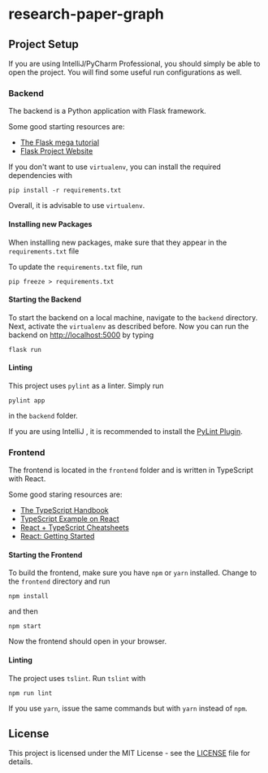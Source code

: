 # research-paper-graph

## Project Setup
If you are using IntelliJ/PyCharm Professional, you should simply be able to open the project.
You will find some useful run configurations as well.

### Backend
The backend is a Python application with Flask framework.

Some good starting resources are:
 - [The Flask mega tutorial](https://blog.miguelgrinberg.com/post/the-flask-mega-tutorial-part-i-hello-world)
 - [Flask Project Website](https://palletsprojects.com/p/flask/)

If you don't want to use `virtualenv`, you can install the required dependencies with
```
pip install -r requirements.txt
```
Overall, it is advisable to use `virtualenv`.

#### Installing new Packages
When installing new packages, make sure that they appear in the `requirements.txt` file

To update the `requirements.txt` file, run
```
pip freeze > requirements.txt
```

#### Starting the Backend
To start the backend on a local machine, navigate to the `backend` directory.
Next, activate the `virtualenv` as described before.
Now you can run the backend on [http://localhost:5000](http://localhost:5000) by typing
```
flask run
```

#### Linting
This project uses `pylint` as a linter. Simply run
```
pylint app
```
in the `backend` folder.

If you are using IntelliJ , it is recommended to install the [PyLint Plugin](https://plugins.jetbrains.com/plugin/11084-pylint/).


### Frontend
The frontend is located in the `frontend` folder and is written in TypeScript with React.

Some good staring resources are:
 - [The TypeScript Handbook](https://www.typescriptlang.org/)
 - [TypeScript Example on React](https://www.typescriptlang.org/play/index.html?jsx=2&esModuleInterop=true&e=196#example/typescript-with-react)
 - [React + TypeScript Cheatsheets](https://github.com/typescript-cheatsheets/react-typescript-cheatsheet#reacttypescript-cheatsheets)
 - [React: Getting Started](https://reactjs.org/docs/getting-started.html)

#### Starting the Frontend
To build the frontend, make sure you have `npm` or `yarn` installed.
Change to the `frontend` directory and run
```
npm install
```
and then
```
npm start
```
Now the frontend should open in your browser.

#### Linting
The project uses `tslint`. Run `tslint` with
```
npm run lint
```

If you use `yarn`, issue the same commands but with `yarn` instead of `npm`.


## License

This project is licensed under the MIT License - see the [LICENSE](./LICENSE) file for details.

